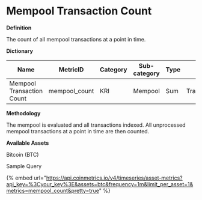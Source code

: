 # Mempool Transaction Count

**Definition**

The count of all mempool transactions at a point in time.

**Dictionary**

| Name                      | MetricID       | Category | Sub-category | Type | Unit        | Interval |
| ------------------------- | -------------- | -------- | ------------ | ---- | ----------- | -------- |
| Mempool Transaction Count | mempool\_count | KRI      | Mempool      | Sum  | Transaction | 1m       |

**Methodology**

The mempool is evaluated and all transactions indexed. All unprocessed mempool transactions at a point in time are then counted.

**Available Assets**&#x20;

Bitcoin (BTC)

Sample Query

{% embed url="https://api.coinmetrics.io/v4/timeseries/asset-metrics?api_key=%3Cyour_key%3E&assets=btc&frequency=1m&limit_per_asset=1&metrics=mempool_count&pretty=true" %}

